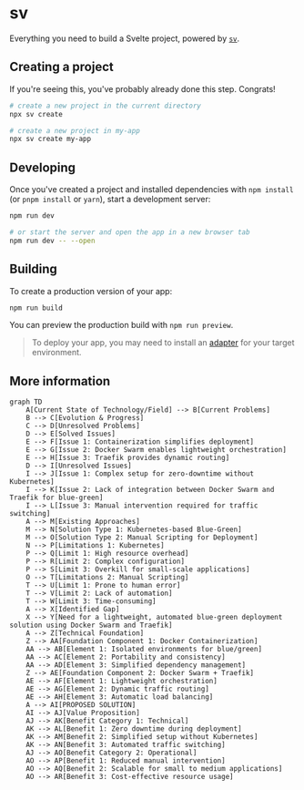 # sv

Everything you need to build a Svelte project, powered by [`sv`](https://github.com/sveltejs/cli).

## Creating a project

If you're seeing this, you've probably already done this step. Congrats!

```bash
# create a new project in the current directory
npx sv create

# create a new project in my-app
npx sv create my-app
```

## Developing

Once you've created a project and installed dependencies with `npm install` (or `pnpm install` or `yarn`), start a development server:

```bash
npm run dev

# or start the server and open the app in a new browser tab
npm run dev -- --open
```

## Building

To create a production version of your app:

```bash
npm run build
```

You can preview the production build with `npm run preview`.

> To deploy your app, you may need to install an [adapter](https://svelte.dev/docs/kit/adapters) for your target environment.

## More information
```mermaid
graph TD
    A[Current State of Technology/Field] --> B[Current Problems]
    B --> C[Evolution & Progress]
    C --> D[Unresolved Problems]
    D --> E[Solved Issues]
    E --> F[Issue 1: Containerization simplifies deployment]
    E --> G[Issue 2: Docker Swarm enables lightweight orchestration]
    E --> H[Issue 3: Traefik provides dynamic routing]
    D --> I[Unresolved Issues]
    I --> J[Issue 1: Complex setup for zero-downtime without Kubernetes]
    I --> K[Issue 2: Lack of integration between Docker Swarm and Traefik for blue-green]
    I --> L[Issue 3: Manual intervention required for traffic switching]
    A --> M[Existing Approaches]
    M --> N[Solution Type 1: Kubernetes-based Blue-Green]
    M --> O[Solution Type 2: Manual Scripting for Deployment]
    N --> P[Limitations 1: Kubernetes]
    P --> Q[Limit 1: High resource overhead]
    P --> R[Limit 2: Complex configuration]
    P --> S[Limit 3: Overkill for small-scale applications]
    O --> T[Limitations 2: Manual Scripting]
    T --> U[Limit 1: Prone to human error]
    T --> V[Limit 2: Lack of automation]
    T --> W[Limit 3: Time-consuming]
    A --> X[Identified Gap]
    X --> Y[Need for a lightweight, automated blue-green deployment solution using Docker Swarm and Traefik]
    A --> Z[Technical Foundation]
    Z --> AA[Foundation Component 1: Docker Containerization]
    AA --> AB[Element 1: Isolated environments for blue/green]
    AA --> AC[Element 2: Portability and consistency]
    AA --> AD[Element 3: Simplified dependency management]
    Z --> AE[Foundation Component 2: Docker Swarm + Traefik]
    AE --> AF[Element 1: Lightweight orchestration]
    AE --> AG[Element 2: Dynamic traffic routing]
    AE --> AH[Element 3: Automatic load balancing]
    A --> AI[PROPOSED SOLUTION]
    AI --> AJ[Value Proposition]
    AJ --> AK[Benefit Category 1: Technical]
    AK --> AL[Benefit 1: Zero downtime during deployment]
    AK --> AM[Benefit 2: Simplified setup without Kubernetes]
    AK --> AN[Benefit 3: Automated traffic switching]
    AJ --> AO[Benefit Category 2: Operational]
    AO --> AP[Benefit 1: Reduced manual intervention]
    AO --> AQ[Benefit 2: Scalable for small to medium applications]
    AO --> AR[Benefit 3: Cost-effective resource usage]
```